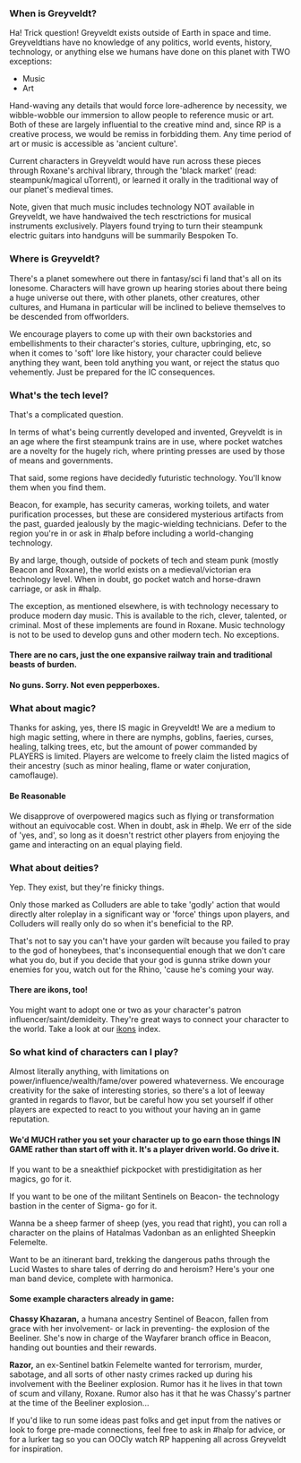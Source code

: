 ### When is Greyveldt?
Ha! Trick question! Greyveldt exists outside of Earth in space and time. Greyveldtians have no knowledge of any politics, world events, history, technology, or anything else we humans have done on this planet with TWO exceptions: 

- Music
- Art

Hand-waving any details that would force lore-adherence by necessity, we wibble-wobble our immersion to allow people to reference music or art. Both of these are largely influential to the creative mind and, since RP is a creative process, we would be remiss in forbidding them. Any time period of art or music is accessible as 'ancient culture'. 

Current characters in Greyveldt would have run across these pieces through Roxane's archival library, through the 'black market' (read: steampunk/magical uTorrent), or learned it orally in the traditional way of our planet's medieval times. 

Note, given that much music includes technology NOT available in Greyveldt, we have handwaived the tech resctrictions for musical instruments exclusively. Players found trying to turn their steampunk electric guitars into handguns will be summarily Bespoken To.

### Where is Greyveldt?
There's a planet somewhere out there in fantasy/sci fi land that's all on its lonesome. Characters will have grown up hearing stories about there being a huge universe out there, with other planets, other creatures, other cultures, and Humana in particular will be inclined to believe themselves to be descended from offworlders.

We encourage players to come up with their own backstories and embellishments to their character's stories, culture, upbringing, etc, so when it comes to 'soft' lore like history, your character could believe anything they want, been told anything you want, or reject the status quo vehemently. Just be prepared for the IC consequences.

### What's the tech level?
That's a complicated question.

In terms of what's being currently developed and invented, Greyveldt is in an age where the first steampunk trains are in use, where pocket watches are a novelty for the hugely rich, where printing presses are used by those of means and governments. 

That said, some regions have decidedly futuristic technology. You'll know them when you find them.

Beacon, for example, has security cameras, working toilets, and water purification processes, but these are considered mysterious artifacts from the past, guarded jealously by the magic-wielding technicians. Defer to the region you're in or ask in #halp before including a world-changing technology. 

By and large, though, outside of pockets of tech and steam punk (mostly Beacon and Roxane), the world exists on a medieval/victorian era technology level. When in doubt, go pocket watch and horse-drawn carriage, or ask in #halp.

The exception, as mentioned elsewhere, is with technology necessary to produce modern day music. This is available to the rich, clever, talented, or criminal. Most of these implements are found in Roxane. Music technology is not to be used to develop guns and other modern tech. No exceptions.

#### There are no cars, just the one expansive railway train and traditional beasts of burden.

#### No guns. Sorry. Not even pepperboxes. 

### What about magic?

Thanks for asking, yes, there IS magic in Greyveldt! We are a medium to high magic setting, where in there are nymphs, goblins, faeries, curses, healing, talking trees, etc, but the amount of power commanded by PLAYERS is limited. Players are welcome to freely claim the listed magics of their ancestry (such as minor healing, flame or water conjuration, camoflauge). 

#### Be Reasonable
We disapprove of overpowered magics such as flying or transformation without an equivocable cost. When in doubt, ask in #help. We err of the side of 'yes, and', so long as it doesn't restrict other players from enjoying the game and interacting on an equal playing field.

### What about deities?
Yep. They exist, but they're finicky things. 

Only those marked as Colluders are able to take 'godly' action that would directly alter roleplay in a significant way or 'force' things upon players, and Colluders will really only do so when it's beneficial to the RP. 

That's not to say you can't have your garden wilt because you failed to pray to the god of honeybees, that's inconsequential enough that we don't care what you do, but if you decide that your god is gunna strike down your enemies for you, watch out for the Rhino, 'cause he's coming your way.

#### There are ikons, too!
You might want to adopt one or two as your character's patron influencer/saint/demideity. They're great ways to connect your character to the world.  Take a look at our [ikons](https://github.com/Quae/greyveldt/blob/master/culture/ikons/ikons.md) index.

### So what kind of characters can I play?
Almost literally anything, with limitations on power/influence/wealth/fame/over powered whateverness. We encourage creativity for the sake of interesting stories, so there's a lot of leeway granted in regards to flavor, but be careful how you set yourself if other players are expected to react to you without your having an in game reputation.

#### We'd MUCH rather you set your character up to go earn those things IN GAME rather than start off with it. It's a player driven world. Go drive it.

If you want to be a sneakthief pickpocket with prestidigitation as her magics, go for it. 

If you want to be one of the militant Sentinels on Beacon- the technology bastion in the center of Sigma- go for it.

Wanna be a sheep farmer of sheep (yes, you read that right), you can roll a character on the plains of Hatalmas Vadonban as an enlighted Sheepkin Felemelte.

Want to be an itinerant bard, trekking the dangerous paths through the Lucid Wastes to share tales of derring do and heroism? Here's your one man band device, complete with harmonica.

#### Some example characters already in game:

**Chassy Khazaran,** a humana ancestry Sentinel of Beacon, fallen from grace with her involvement- or lack in preventing- the explosion of the Beeliner. She's now in charge of the Wayfarer branch office in Beacon, handing out bounties and their rewards.

**Razor,** an ex-Sentinel batkin Felemelte wanted for terrorism, murder, sabotage, and all sorts of other nasty crimes racked up during his involvement with the Beeliner explosion. Rumor has it he lives in that town of scum and villany, Roxane. Rumor also has it that he was Chassy's partner at the time of the Beeliner explosion...


If you'd like to run some ideas past folks and get input from the natives or look to forge pre-made connections, feel free to ask in #halp for advice, or for a lurker tag so you can OOCly watch RP happening all across Greyveldt for inspiration.

